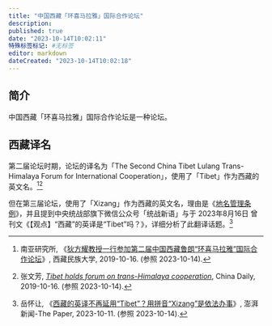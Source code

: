 ```yaml
---
title: "中国西藏「环喜马拉雅」国际合作论坛"
description:
published: true
date: "2023-10-14T10:02:11"
特殊标签标记: #无标签
editor: markdown
dateCreated: "2023-10-14T10:02:18"
---
```


## 简介

中国西藏「环喜马拉雅」国际合作论坛是一种论坛。

## 西藏译名

第二届论坛时期，论坛的译名为「The Second China Tibet Lulang Trans-Himalaya Forum for International Cooperation」，使用了「Tibet」作为西藏的英文名。[^59406][^70dc4]

[^59406]: 南亚研究所, 《[狄方耀教授一行参加第二届中国西藏鲁朗“环喜马拉雅”国际合作论坛](https://web.archive.org/web/20231014034056/https://www.xzmu.edu.cn/getcontent?id=59406)》, 西藏民族大学, 2019-10-16. (参照 2023-10-14).

[^70dc4]: 张文芳, [_Tibet holds forum on trans-Himalaya cooperation_](https://web.archive.org/web/20191018120201/http://global.chinadaily.com.cn/a/201910/16/WS5da6d7d4a310cf3e35570dc4.html), China Daily, 2019-10-16. (参照 2023-10-14).

但在第三届论坛，使用了「Xizang」作为西藏的英文名，理由是《[地名管理条例](/rule/国务院/地名管理条例.md)》，并且提到中央统战部旗下微信公众号「统战新语」与于 2023年8月16日 曾刊文《【观点】“西藏”的英译是“Tibet”吗？》，详细分析了此翻译话题。[^92722]

[^92722]: 岳怀让, 《[西藏的英译不再延用“Tibet”？用拼音“Xizang”是依法办事](https://web.archive.org/web/20231013035546/https://www.thepaper.cn/newsDetail_forward_24892722)》, 澎湃新闻-The Paper, 2023-10-11. (参照 2023-10-14).
